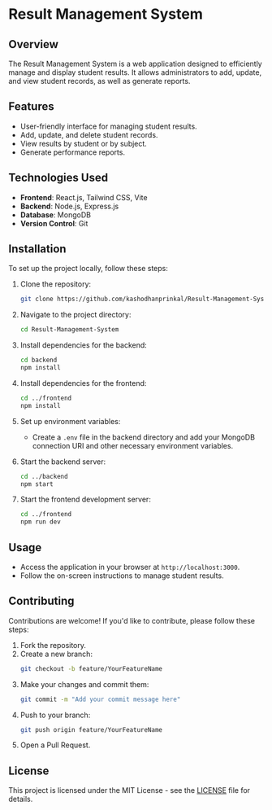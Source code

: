 # Result Management System

## Overview
The Result Management System is a web application designed to efficiently manage and display student results. It allows administrators to add, update, and view student records, as well as generate reports.

## Features
- User-friendly interface for managing student results.
- Add, update, and delete student records.
- View results by student or by subject.
- Generate performance reports.

## Technologies Used
- **Frontend**: React.js, Tailwind CSS, Vite
- **Backend**: Node.js, Express.js
- **Database**: MongoDB
- **Version Control**: Git

## Installation
To set up the project locally, follow these steps:

1. Clone the repository:
   ```bash
   git clone https://github.com/kashodhanprinkal/Result-Management-System.git
   ```

2. Navigate to the project directory:
   ```bash
   cd Result-Management-System
   ```

3. Install dependencies for the backend:
   ```bash
   cd backend
   npm install
   ```

4. Install dependencies for the frontend:
   ```bash
   cd ../frontend
   npm install
   ```

5. Set up environment variables:
   - Create a `.env` file in the backend directory and add your MongoDB connection URI and other necessary environment variables.

6. Start the backend server:
   ```bash
   cd ../backend
   npm start
   ```

7. Start the frontend development server:
   ```bash
   cd ../frontend
   npm run dev
   ```

## Usage
- Access the application in your browser at `http://localhost:3000`.
- Follow the on-screen instructions to manage student results.

## Contributing
Contributions are welcome! If you'd like to contribute, please follow these steps:
1. Fork the repository.
2. Create a new branch:
   ```bash
   git checkout -b feature/YourFeatureName
   ```
3. Make your changes and commit them:
   ```bash
   git commit -m "Add your commit message here"
   ```
4. Push to your branch:
   ```bash
   git push origin feature/YourFeatureName
   ```
5. Open a Pull Request.

## License
This project is licensed under the MIT License - see the [LICENSE](LICENSE) file for details.
```
